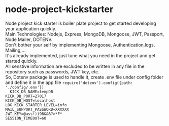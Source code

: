 # node-project-kickstarter
<span>
Node project kick starter is boiler plate project to get started developing your application quickly.<br/>
Main Technologies: Nodejs, Express, MongoDB, Mongoose, JWT, Passport, Node Mailer, DOTENV.<br/>
Don't bother your self by implementing Mongoose, Authentication,logs, Mailing,...<br/>
It's already implemented, just tune what you need in the project and get started quickly.<br/>
</span>
<span>
  All senstive information are excluded to be written in any file in the repository such as passwords, JWT key, etc.<br/>
  So, Dotenv package is used to handle it, create .env file under config folder and define it in the app file
  <code>require('dotenv').config({path: './config/.env'})</code>
  <code>
  KICK_DB_NAME=tempDB
KICK_DB_PORT=27017
KICK_DB_HOST=localhost
LOG_KICK_STARTER_LEVEL=info
MAIL_SUPPORT_PASSWORD=XXXXXX
JWT_KEY=@ass!))98&&&?>*F*
SESSION_TIMEOUT=60

  </code>
  </span>
